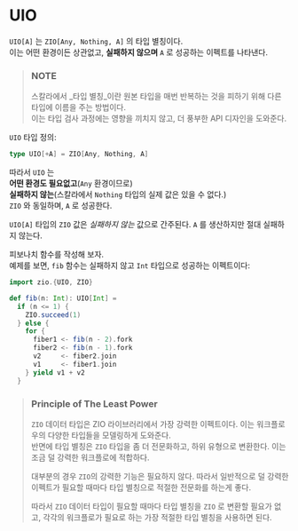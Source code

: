 # UIO

`UIO[A]` 는 `ZIO[Any, Nothing, A]` 의 타입 별칭이다.</br>
이는 어떤 환경이든 상관없고, **실패하지 않으며** `A` 로 성공하는 이펙트를 나타낸다.

> ### NOTE
> 스칼라에서 _타입 별칭_이란 원본 타입을 매번 반복하는 것을 피하기 위해 다른 타입에 이름을 주는 방법이다.</br>
> 이는 타입 검사 과정에는 영향을 끼치지 않고, 더 풍부한 API 디자인을 도와준다.

`UIO` 타입 정의:
```scala
type UIO[+A] = ZIO[Any, Nothing, A]
```

따라서 `UIO` 는</br>
**어떤 환경도 필요없고**(`Any` 환경이므로)</br>
**실패하지 않는**(스칼라에서 `Nothing` 타입의 실제 값은 있을 수 없다.)</br>
`ZIO` 와 동일하며, `A` 로 성공한다.

`UIO[A]` 타입의 `ZIO` 값은 _실패하지 않는_ 값으로 간주된다. `A` 를 생산하지만 절대 실패하지 않는다.

피보나치 함수를 작성해 보자.</br>
예제를 보면, `fib` 함수는 실패하지 않고 `Int` 타입으로 성공하는 이펙트이다:
```scala mdoc:reset:silent
import zio.{UIO, ZIO}

def fib(n: Int): UIO[Int] =
  if (n <= 1) {
    ZIO.succeed(1)
  } else {
    for {
      fiber1 <- fib(n - 2).fork
      fiber2 <- fib(n - 1).fork
      v2     <- fiber2.join
      v1     <- fiber1.join
    } yield v1 + v2
  }
```

> ### Principle of The Least Power
> `ZIO` 데이터 타입은 ZIO 라이브러리에서 가장 강력한 이펙트이다. 이는 워크플로우의 다양한 타입들을 모델링하게 도와준다.</br>
> 반면에 타입 별칭은 `ZIO` 타입을 좀 더 전문화하고, 하위 유형으로 변환한다. 이는 조금 덜 강력한 워크플로에 적합하다.
>
> 대부분의 경우 `ZIO`의 강력한 기능은 필요하지 않다. 따라서 일반적으로 덜 강력한 이펙트가 필요할 때마다 타입 별칭으로 적절한 전문화를 하는게 좋다.</br>
> 
> 따라서 `ZIO` 데이터 타입이 필요할 때마다 타입 별칭을 `ZIO` 로 변환할 필요가 없고, 각각의 워크플로가 필요로 하는 가장 적절한 타입 별칭을 사용하면 된다.